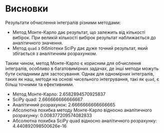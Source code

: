 # Висновки

Результати обчислення інтегралів різними методами:

- Метод Монте-Карло дає результат, що залежить від кількості вибірок. При великій кількості вибірок результат наближається до аналітичного значення.
- Метод `quad` з бібліотеки SciPy дає дуже точний результат, який збігається з аналітичним розрахунком.

Таким чином, метод Монте-Карло є корисним для обчислення інтегралів, особливо в багатовимірних задачах, де інші методи можуть бути складними для застосування. Однак для одномірних інтегралів, таких як наш, методи на основі чисельного інтегрування, такі як `quad`, є більш точними та ефективними.

- Метод Монте-Карло: 2.6582894570925837
- SciPy quad: 2.666666666666667
- Аналітичний розрахунок: 2.6666666666666665
- Абсолютна похибка методу Монте-Карло відносно аналітичного розрахунку: 0.008377209574082833
- Абсолютна похибка SciPy quad відносно аналітичного розрахунку: 4.440892098500626e-16
